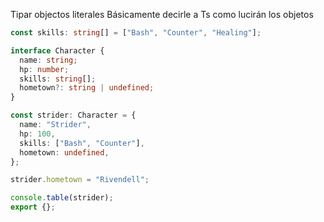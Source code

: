 Tipar objectos literales
Básicamente decirle a Ts como lucirán los objetos
```ts
const skills: string[] = ["Bash", "Counter", "Healing"];

interface Character {
  name: string;
  hp: number;
  skills: string[];
  hometown?: string | undefined;
}

const strider: Character = {
  name: "Strider",
  hp: 100,
  skills: ["Bash", "Counter"],
  hometown: undefined,
};

strider.hometown = "Rivendell";

console.table(strider);
export {};

```

